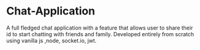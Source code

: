 # Chat-Application

A full fledged chat application with a feature that allows user to share their id to start chatting with friends and family. Developed entirely from scratch using vanilla js ,node, socket.io, jwt.
